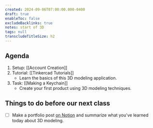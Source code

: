 ```yaml
---
created: 2024-09-06T07:00:00.000-0400
draft: true
enableToc: false
excludeBacklinks: true
notes: start of 3D
tags: null
transcludeTitleSize: h2
---
```


## Agenda
1. Setup: [[Account Creation]]
2. Tutorial: [[Tinkercad Tutorials]]
	- Learn the basics of this 3D modeling application.
3. Task: [[Making a Keychain]]
	- Create your first product using 3D modeling techniques.

## Things to do before our next class

- [ ] Make a portfolio post [on Notion](https://notion.so) and summarize what you've learned today about 3D modeling.
